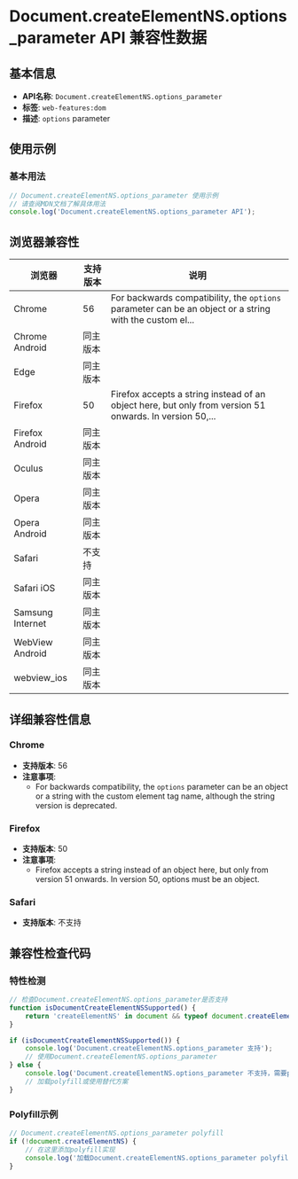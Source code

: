 # Document.createElementNS.options_parameter API 兼容性数据

## 基本信息

- **API名称**: `Document.createElementNS.options_parameter`
- **标签**: `web-features:dom`
- **描述**: `options` parameter

## 使用示例

### 基本用法

```javascript
// Document.createElementNS.options_parameter 使用示例
// 请查阅MDN文档了解具体用法
console.log('Document.createElementNS.options_parameter API');
```

## 浏览器兼容性

| 浏览器 | 支持版本 | 说明 |
|--------|----------|------|
| Chrome | 56 | For backwards compatibility, the `options` parameter can be an object or a string with the custom el... |
| Chrome Android | 同主版本 |  |
| Edge | 同主版本 |  |
| Firefox | 50 | Firefox accepts a string instead of an object here, but only from version 51 onwards. In version 50,... |
| Firefox Android | 同主版本 |  |
| Oculus | 同主版本 |  |
| Opera | 同主版本 |  |
| Opera Android | 同主版本 |  |
| Safari | 不支持 |  |
| Safari iOS | 同主版本 |  |
| Samsung Internet | 同主版本 |  |
| WebView Android | 同主版本 |  |
| webview_ios | 同主版本 |  |

## 详细兼容性信息

### Chrome

- **支持版本**: 56
- **注意事项**:
  - For backwards compatibility, the `options` parameter can be an object or a string with the custom element tag name, although the string version is deprecated.

### Firefox

- **支持版本**: 50
- **注意事项**:
  - Firefox accepts a string instead of an object here, but only from version 51 onwards. In version 50, options must be an object.

### Safari

- **支持版本**: 不支持

## 兼容性检查代码

### 特性检测

```javascript
// 检查Document.createElementNS.options_parameter是否支持
function isDocumentCreateElementNSSupported() {
    return 'createElementNS' in document && typeof document.createElementNS === 'function';
}

if (isDocumentCreateElementNSSupported()) {
    console.log('Document.createElementNS.options_parameter 支持');
    // 使用Document.createElementNS.options_parameter
} else {
    console.log('Document.createElementNS.options_parameter 不支持，需要polyfill');
    // 加载polyfill或使用替代方案
}
```

### Polyfill示例

```javascript
// Document.createElementNS.options_parameter polyfill
if (!document.createElementNS) {
    // 在这里添加polyfill实现
    console.log('加载Document.createElementNS.options_parameter polyfill');
}
```

